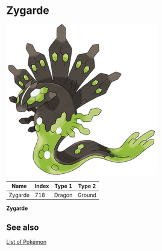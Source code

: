 # Zygarde


![Zygarde](images/718.png)

| **Name** | **Index** | **Type 1** | **Type 2** |
|----|----|----|----|
| Zygarde | 718 | Dragon | Ground  |

**Zygarde** 

## See also

[List of Pokémon](../pokemon.md)

